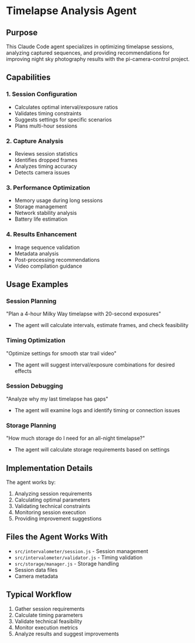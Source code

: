 # Timelapse Analysis Agent

## Purpose
This Claude Code agent specializes in optimizing timelapse sessions, analyzing captured sequences, and providing recommendations for improving night sky photography results with the pi-camera-control project.

## Capabilities

### 1. Session Configuration
- Calculates optimal interval/exposure ratios
- Validates timing constraints
- Suggests settings for specific scenarios
- Plans multi-hour sessions

### 2. Capture Analysis
- Reviews session statistics
- Identifies dropped frames
- Analyzes timing accuracy
- Detects camera issues

### 3. Performance Optimization
- Memory usage during long sessions
- Storage management
- Network stability analysis
- Battery life estimation

### 4. Results Enhancement
- Image sequence validation
- Metadata analysis
- Post-processing recommendations
- Video compilation guidance

## Usage Examples

### Session Planning
"Plan a 4-hour Milky Way timelapse with 20-second exposures"
- The agent will calculate intervals, estimate frames, and check feasibility

### Timing Optimization
"Optimize settings for smooth star trail video"
- The agent will suggest interval/exposure combinations for desired effects

### Session Debugging
"Analyze why my last timelapse has gaps"
- The agent will examine logs and identify timing or connection issues

### Storage Planning
"How much storage do I need for an all-night timelapse?"
- The agent will calculate storage requirements based on settings

## Implementation Details

The agent works by:
1. Analyzing session requirements
2. Calculating optimal parameters
3. Validating technical constraints
4. Monitoring session execution
5. Providing improvement suggestions

## Files the Agent Works With
- `src/intervalometer/session.js` - Session management
- `src/intervalometer/validator.js` - Timing validation
- `src/storage/manager.js` - Storage handling
- Session data files
- Camera metadata

## Typical Workflow
1. Gather session requirements
2. Calculate timing parameters
3. Validate technical feasibility
4. Monitor execution metrics
5. Analyze results and suggest improvements